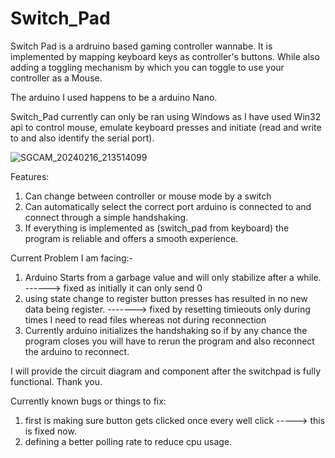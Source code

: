 # Switch_Pad
Switch Pad is a ardruino based gaming controller wannabe. It is implemented by mapping keyboard keys as controller's buttons. While also adding a toggling mechanism by which you can toggle to use your controller as a Mouse.

The arduino I used happens to be a arduino Nano.

Switch_Pad currently can only be ran using Windows as I have used Win32 api to control mouse, emulate keyboard presses and initiate (read and write to and also identify the serial port).

![SGCAM_20240216_213514099](https://github.com/Celestial071/Switch_Pad/assets/157342628/03a64469-0cb4-455a-bd7b-7af00b3b2b80)


Features:
1. Can change between controller or mouse mode by a switch
2. Can automatically select the correct port arduino is connected to and connect through a simple handshaking.
3. If everything is implemented as (switch_pad from keyboard) the program is reliable and offers a smooth experience.


Current Problem I am facing:-
1. Arduino Starts from a garbage value and will only stabilize after a while. ------> fixed as initially it can only send 0
2. using state change to register button presses has resulted in no new data being register. -------> fixed by resetting timieouts only during times I need to read files whereas not during reconnection
3. Currently arduino initializes the handshaking so if by any chance the program closes you will have to rerun the program and also reconnect the arduino to reconnect.


I will provide the circuit diagram and component after the switchpad is fully functional. Thank you.

Currently known bugs or things to fix:
1. first is making sure button gets clicked once every well click   -----> this is fixed now.
2. defining a better polling rate to reduce cpu usage.
